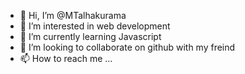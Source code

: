 - 👋 Hi, I’m @MTalhakurama    
- 👀 I’m interested in web development  
- 🌱 I’m currently learning Javascript
- 💞️ I’m looking to collaborate on github with my freind
- 📫 How to reach me ...

<!---
MTalhakurama/MTalhakurama is a ✨ special ✨ repository because its `README.md` (this file) appears on your GitHub profile.
You can click the Preview link to take a look at your changes.
--->

